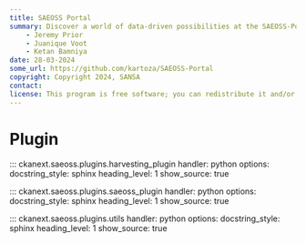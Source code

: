 ```yaml
---
title: SAEOSS Portal
summary: Discover a world of data-driven possibilities at the SAEOSS-Portal, where information converges to empower data sharing and decision-making.
    - Jeremy Prior
    - Juanique Voot
    - Ketan Bamniya
date: 28-03-2024
some_url: https://github.com/kartoza/SAEOSS-Portal
copyright: Copyright 2024, SANSA
contact:
license: This program is free software; you can redistribute it and/or modify it under the terms of the GNU Affero General Public License as published by the Free Software Foundation; either version 3 of the License, or (at your option) any later version.
---
```


# Plugin

::: ckanext.saeoss.plugins.harvesting_plugin
    handler: python
    options:
        docstring_style: sphinx
        heading_level: 1
        show_source: true



::: ckanext.saeoss.plugins.saeoss_plugin
    handler: python
    options:
        docstring_style: sphinx
        heading_level: 1
        show_source: true


::: ckanext.saeoss.plugins.utils
    handler: python
    options:
        docstring_style: sphinx
        heading_level: 1
        show_source: true